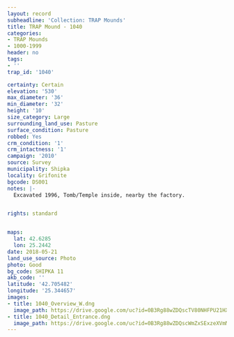 ```yaml
---
layout: record
subheadline: 'Collection: TRAP Mounds'
title: TRAP Mound - 1040
categories:
- TRAP Mounds
- 1000-1999
header: no
tags:
- ''
trap_id: '1040'

certainty: Certain
elevation: '530'
max_diameter: '36'
min_diameter: '32'
height: '10'
size_category: Large
surrounding_land_use: Pasture
surface_condition: Pasture
robbed: Yes
crm_condition: '1'
crm_intactness: '1'
campaign: '2010'
source: Survey
municipality: Shipka
locality: Grifonite
bgcode: DS001
notes: |-
  Excavated 1996, Tomb/Temple inside, nearby the factory.


rights: standard


maps:
  lat: 42.6285
  lon: 25.2442
date: 2018-05-21
land_use_source: Photo
photo: Good
bg_code: SHIPKA 11
akb_code: ''
latitude: '42.705482'
longitude: '25.344657'
images:
- title: 1040_Overview_W.dng
  image_path: https://drive.google.com/uc?id=0B3Rg88wZDQscTV80NHFPU21HXzg
- title: 1040_Detail_Entrance.dng
  image_path: https://drive.google.com/uc?id=0B3Rg88wZDQscWmZxSExzeXVmM0U
---
```

